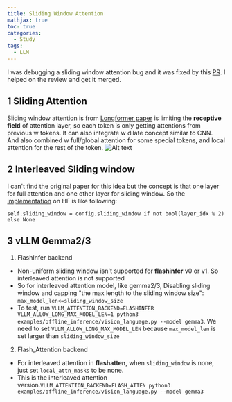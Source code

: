 ```yaml
---
title: Sliding Window Attention
mathjax: true
toc: true
categories:
  - Study
tags:
  - LLM
---
```


I was debugging a sliding window attention bug and it was fixed by this [PR](https://github.com/vllm-project/vllm/pull/17180). I helped on the review and get it merged. 

## 1 Sliding Attention
Sliding window attention is from [Longformer paper](https://arxiv.org/pdf/2004.05150) is limiting the **receptive field** of attention layer, so each token is only getting attentions from previous w tokens.
It can also integrate w dilate concept similar to CNN.
And also combined w full/global attention for some special tokens, and local attention for the rest of the token.
![Alt text](/code23/assets/images/2025/25-04-27-sliding_files/slide.png)

## 2 Interleaved Sliding window
I can't find the original paper for this idea but the concept is that one layer for full attention and one other layer for sliding window. 
So the [implementation](https://github.com/huggingface/transformers/blob/54be2d7ae87e873482b984cc956e165ca4dc0ba3/src/transformers/models/gemma2/modeling_gemma2.py#L312) on HF is like following:
```
self.sliding_window = config.sliding_window if not bool(layer_idx % 2) else None
```
## 3 vLLM Gemma2/3
1. FlashInfer backend  
- Non-uniform sliding window isn't supported for **flashinfer** v0 or v1. So interleaved attention is not supported
- So for interleaved attention model, like gemma2/3, Disabling sliding window and capping "the max length to the sliding window size": `max_model_len<=sliding_window_size`
- To test, run `VLLM_ATTENTION_BACKEND=FLASHINFER VLLM_ALLOW_LONG_MAX_MODEL_LEN=1 python3 examples/offline_inference/vision_language.py --model gemma3`. We need to set `VLLM_ALLOW_LONG_MAX_MODEL_LEN` because `max_model_len` is set larger than `sliding_window_size`
2. Flash_Attention backend  
- For interleaved attention in **flashatten**, when `sliding_window` is none, just set `local_attn_masks` to be none. 
- This is the interleaved attention version.`VLLM_ATTENTION_BACKEND=FLASH_ATTEN python3 examples/offline_inference/vision_language.py --model gemma3` 

